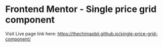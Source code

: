 # Frontend Mentor - Single price grid component

Visit Live page link here: https://thechimaobii.github.io/single-price-grid-component/
